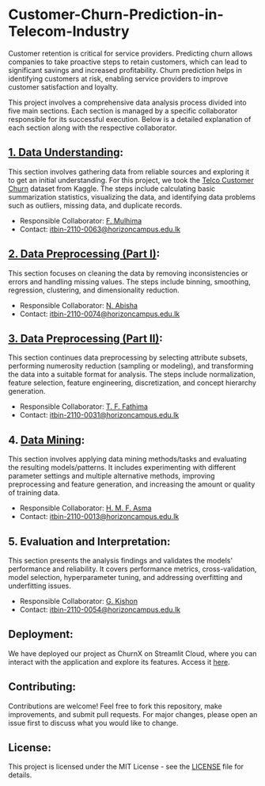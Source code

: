 # Customer-Churn-Prediction-in-Telecom-Industry

Customer retention is critical for service providers. Predicting churn allows companies to take proactive steps to retain customers, which can lead to significant savings and increased profitability. Churn prediction helps in identifying customers at risk, enabling service providers to improve customer satisfaction and loyalty.

This project involves a comprehensive data analysis process divided into five main sections. Each section is managed by a specific collaborator responsible for its successful execution. Below is a detailed explanation of each section along with the respective collaborator.

## [1. Data Understanding](https://github.com/kishon45229/Customer-Churn-Prediction-in-Telecom-Industry/blob/ff93eeddcf2abba7412b7f4d32e1b1d6b6cef541/Understanding_of_Data.ipynb):

This section involves gathering data from reliable sources and exploring it to get an initial understanding. For this project, we took the [Telco Customer Churn](https://www.kaggle.com/datasets/blastchar/telco-customer-churn) dataset from Kaggle. The steps include calculating basic summarization statistics, visualizing the data, and identifying data problems such as outliers, missing data, and duplicate records.

- Responsible Collaborator: [F. Mulhima](https://github.com/Mulhima101) 
- Contact: itbin-2110-0063@horizoncampus.edu.lk

## [2. Data Preprocessing (Part I)](https://github.com/kishon45229/Customer-Churn-Prediction-in-Telecom-Industry/blob/1021d535b6500c37a7cd66779c81dac993264178/Data_Preprocessing_(Part_I).ipynb):
This section focuses on cleaning the data by removing inconsistencies or errors and handling missing values. The steps include binning, smoothing, regression, clustering, and dimensionality reduction.

- Responsible Collaborator: [N. Abisha](https://github.com/Abishanavam)
- Contact: itbin-2110-0074@horizoncampus.edu.lk

## [3. Data Preprocessing (Part II)](https://github.com/kishon45229/Customer-Churn-Prediction-in-Telecom-Industry/blob/2f691cb3a6da9e1351599186558749eaa37713b0/Data_Preprocessing(Part%20II).ipynb):
This section continues data preprocessing by selecting attribute subsets, performing numerosity reduction (sampling or modeling), and transforming the data into a suitable format for analysis. The steps include normalization, feature selection, feature engineering, discretization, and concept hierarchy generation.

- Responsible Collaborator: [T. F. Fathima](https://github.com/fathimatfaiz)
- Contact: itbin-2110-0031@horizoncampus.edu.lk

## 4. [Data Mining](https://github.com/kishon45229/Customer-Churn-Prediction-in-Telecom-Industry/blob/2f691cb3a6da9e1351599186558749eaa37713b0/Data_Mining.ipynb):
This section involves applying data mining methods/tasks and evaluating the resulting models/patterns. It includes experimenting with different parameter settings and multiple alternative methods, improving preprocessing and feature generation, and increasing the amount or quality of training data.

- Responsible Collaborator: [H. M. F. Asma](https://github.com/AsmaFathi123)
- Contact: itbin-2110-0013@horizoncampus.edu.lk

## 5. Evaluation and Interpretation:
This section presents the analysis findings and validates the models' performance and reliability. It covers performance metrics, cross-validation, model selection, hyperparameter tuning, and addressing overfitting and underfitting issues.

- Responsible Collaborator: [G. Kishon](https://github.com/kishon45229)
- Contact: itbin-2110-0054@horizoncampus.edu.lk

## Deployment:
We have deployed our project as ChurnX on Streamlit Cloud, where you can interact with the application and explore its features. Access it [here](https://churnx.streamlit.app/).
   
## Contributing:
Contributions are welcome! Feel free to fork this repository, make improvements, and submit pull requests. For major changes, please open an issue first to discuss what you would like to change.

## License:
This project is licensed under the MIT License - see the [LICENSE](LICENSE) file for details.
